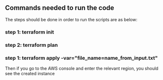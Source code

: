 ## Commands needed to run the code

The steps should be done in order to run the scripts are as below:

### step 1: terraform init 

### step 2: terraform plan

### step 1: terraform apply -var="file_name=name_from_input.txt"

Then if you go to the AWS console and enter the relevant region, you should see the created instance